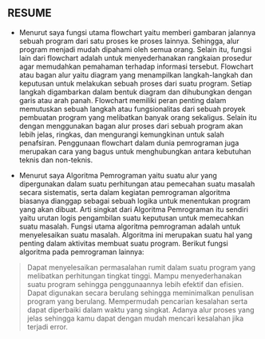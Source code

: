 ## RESUME

- Menurut saya fungsi utama flowchart yaitu memberi gambaran jalannya sebuah program dari satu proses ke proses lainnya. Sehingga, alur program menjadi mudah dipahami oleh semua orang. Selain itu, fungsi lain dari flowchart adalah untuk menyederhanakan rangkaian prosedur agar memudahkan pemahaman terhadap informasi tersebut. Flowchart atau bagan alur yaitu diagram yang menampilkan langkah-langkah dan keputusan untuk melakukan sebuah proses dari suatu program. Setiap langkah digambarkan dalam bentuk diagram dan dihubungkan dengan garis atau arah panah. Flowchart memiliki peran penting dalam memutuskan sebuah langkah atau fungsionalitas dari sebuah proyek pembuatan program yang melibatkan banyak orang sekaligus. Selain itu dengan menggunakan bagan alur proses dari sebuah program akan lebih jelas, ringkas, dan mengurangi kemungkinan untuk salah penafsiran. Penggunaan flowchart dalam dunia pemrograman juga merupakan cara yang bagus untuk menghubungkan antara kebutuhan teknis dan non-teknis. 

- Menurut saya Algoritma Pemrograman yaitu suatu alur yang dipergunakan dalam suatu perhitungan atau pemecahan suatu masalah secara sistematis, serta dalam kegiatan pemrograman algoritma biasanya dianggap sebagai sebuah logika untuk menentukan program yang akan dibuat. Arti singkat dari Algoritma Pemrograman itu sendiri yaitu urutan logis pengambilan suatu keputusan untuk memecahkan suatu masalah. Fungsi utama algoritma pemrograman adalah untuk menyelesaikan suatu masalah. Algoritma ini merupakan suatu hal yang penting dalam aktivitas membuat suatu program. Berikut fungsi algoritma pada pemrograman lainnya:
> Dapat menyelesaikan permasalahan rumit dalam suatu program yang melibatkan perhitungan tingkat tinggi.
> Mampu menyederhanakan suatu program sehingga penggunaannya lebih efektif dan efisien.
> Dapat digunakan secara berulang sehingga meminimalkan penulisan program yang berulang.
> Mempermudah pencarian kesalahan serta dapat diperbaiki dalam waktu yang singkat.
> Adanya alur proses yang jelas sehingga kamu dapat dengan mudah mencari kesalahan jika terjadi error.
